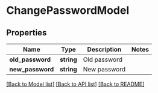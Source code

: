 # ChangePasswordModel

## Properties
Name | Type | Description | Notes
------------ | ------------- | ------------- | -------------
**old_password** | **string** | Old password | 
**new_password** | **string** | New password | 

[[Back to Model list]](../README.md#documentation-for-models) [[Back to API list]](../README.md#documentation-for-api-endpoints) [[Back to README]](../README.md)



